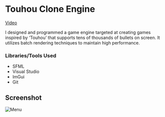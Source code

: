 # Touhou Clone Engine
[Video](https://www.youtube.com/watch?v=hGOyKBPtKBg)

I designed and programmed a game engine targeted at creating games inspired by ‘Touhou’ that supports tens of thousands of bullets on screen. It utilizes batch rendering techniques to maintain high performance.

### Libraries/Tools Used
- SFML
- Visual Studio
- ImGui
- Git

## Screenshot
![Menu](https://i.ibb.co/whSN91K/image.png)
